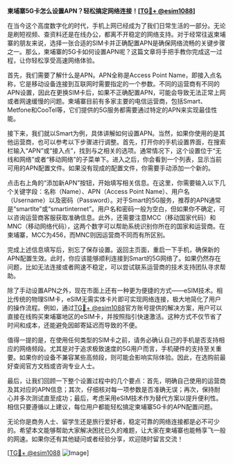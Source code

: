 **柬埔寨5G卡怎么设置APN？轻松搞定网络连接！[[TG💪+ @esim1088](https://t.me/s/esim1088)]**

在当今这个高度数字化的时代，手机上网已经成为了我们日常生活的一部分。无论是刷短视频、查资料还是在线办公，都离不开稳定的网络支持。对于经常往返柬埔寨的朋友来说，选择一张合适的SIM卡并正确配置APN是确保网络流畅的关键步骤之一。那么，柬埔寨的5G卡如何设置APN呢？这篇文章将手把手教你完成这一过程，让你轻松享受高速网络体验。

首先，我们需要了解什么是APN。APN全称是Access Point Name，即接入点名称，它是移动设备连接到互联网时需要指定的一个参数。不同的运营商有不同的APN设置，因此在更换SIM卡后，如果不正确配置APN，可能会导致无法正常上网或者网速缓慢的问题。柬埔寨目前有多家主要的电信运营商，包括Smart、Metfone和CooTel等，它们提供的5G服务都需要通过特定的APN来实现最佳性能。

接下来，我们就以Smart为例，具体讲解如何设置APN。当然，如果你使用的是其他运营商，也可以参考以下步骤进行调整。首先，打开你的手机设置界面，在搜索栏输入“APN”或“接入点”，找到与之相关的选项。通常情况下，这个设置位于“无线和网络”或者“移动网络”的子菜单下。进入之后，你会看到一个列表，显示当前可用的APN配置文件。如果没有现成的配置文件，你需要手动添加一个新的。

点击右上角的“添加新APN”按钮，开始填写相关信息。在这里，你需要输入以下几个关键字段：名称（Name）、APN（Access Point Name）、用户名（Username）以及密码（Password）。对于Smart的5G服务，推荐的APN通常是“smartlte”或“smartinternet”。用户名和密码一般为空白，但如果你不确定，可以咨询运营商客服获取准确信息。此外，还需要注意MCC（移动国家代码）和MNC（移动网络代码），这两个数字可以帮助系统识别你所在的国家和运营商。在柬埔寨，MCC为456，而MNC则因运营商不同而有所区别。

完成上述信息填写后，别忘了保存设置。返回主页面，重启一下手机，确保新的APN配置生效。此时，你应该能够顺利连接到Smart的5G网络了。如果仍然存在问题，比如无法连接或者网速不稳定，可以尝试联系运营商的技术支持团队寻求帮助。

除了手动设置APN之外，现在市面上还有一种更为便捷的方式——eSIM技术。相比传统的物理SIM卡，eSIM无需实体卡片即可实现网络连接，极大地简化了用户的操作流程。例如，通过[TG💪+ @esim1088](https://t.me/s/esim1088)官方账号提供的解决方案，用户可以直接在线购买柬埔寨地区的eSIM卡，并按照指引快速激活。这种方式不仅节省了时间和成本，还能避免因邮寄延迟而导致的不便。

值得一提的是，在使用任何类型的SIM卡之前，请务必确认自己的手机是否支持相应的网络频段。尤其是对于追求极致速度的5G用户而言，手机硬件的支持至关重要。如果你的设备不兼容某些高频段，则可能会影响实际体验。因此，在选购前最好查阅官方文档或咨询专业人士。

最后，让我们回顾一下整个设置过程中的几个要点：首先，明确自己使用的运营商及其对应的APN信息；其次，仔细核对每一项参数是否准确无误；再次，保持耐心并多次测试直至成功；最后，考虑采用eSIM技术作为替代方案以提升便利性。相信只要遵循以上建议，每位用户都能轻松搞定柬埔寨5G卡的APN配置问题。

无论你是商务人士、留学生还是旅行爱好者，稳定可靠的网络连接都是必不可少的。希望本文能够帮助大家解决困扰已久的难题，让大家在柬埔寨也能畅享飞一般的网速。如果你还有其他疑问或者经验分享，欢迎随时留言交流！

[[TG💪+ @esim1088](https://t.me/s/esim1088) ![Image](https://i.postimg.cc/4NQfJmqS/Snipaste-2025-05-13-00-14-12.png)]